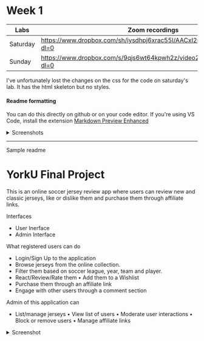 # Week 1

| Labs     | Zoom recordings                                                           | Content              |
| -------- | ------------------------------------------------------------------------- | -------------------- |
| Saturday | https://www.dropbox.com/sh/iysdhpj6xrac55l/AACxI2rdEsJ5a245FjOndCIaa?dl=0 | Creating a html page |
| Sunday   | https://www.dropbox.com/s/9qjs6wt64kpwh2z/video2813830139.mp4?dl=0        | github markdown      |

I've unfortunately lost the changes on the css for the code on saturday's lab. It has the html skeleton but no styles.

#### Readme formatting

You can do this directly on github or on your code editor.
If you're using VS Code, install the extension [Markdown Preview Enhanced](https://marketplace.visualstudio.com/items?itemName=shd101wyy.markdown-preview-enhanced)

<details>
<summary>Screenshots</summary>

### Once you install the extension you'll be able to preview it clicking on this button

![Screen Shot 2023-01-22 at 11 59 12 AM](https://user-images.githubusercontent.com/54293301/213928972-469cecb1-1ebb-4efb-bb28-5f58796368ca.png)


![Screen Shot 2023-01-22 at 11 59 44 AM](https://user-images.githubusercontent.com/54293301/213928968-9b7136a1-1b64-4ba5-9c2e-54206e216f17.png)


</details>


---

Sample readme

# YorkU Final Project

This is an online soccer jersey review app where users can review new and classic jerseys, like or dislike them and purchase them through affiliate links.

Interfaces

- User Inerface
- Admin Interface

What registered users can do

- Login/Sign Up to the application
- Browse jerseys from the online collection.
- Filter them based on soccer league, year, team and player.
- React/Review/Rate them • Add them to a Wishlist
- Purchase them through an affiliate link
- Engage with other users through a comment section

Admin of this application can

- List/manage jerseys • View list of users • Moderate user interactions • Block or remove users • Manage affiliate links

<details>
<summary>Screenshot</summary>

![Screen Shot 2023-01-22 at 11 32 42 AM](https://user-images.githubusercontent.com/54293301/213927317-26e48de3-0901-4544-920b-d7e0d8caf274.png)

</details>
